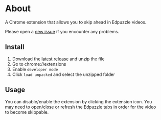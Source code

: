 # About
A Chrome extension that allows you to skip ahead in Edpuzzle videos.

Please open a [new issue](https://github.com/maxwellmlin/edpuzzle-skip/issues) if you encounter any problems.

## Install
1. Download the [latest release](https://github.com/maxwellmlin/edpuzzle-skip/zipball/github-pages) and unzip the file
2. Go to chrome://extensions
3. Enable `developer mode`
4. Click `load unpacked` and select the unzipped folder

## Usage
You can disable/enable the extension by clicking the extension icon. You may need to open/close or refresh the Edpuzzle tabs in order for the video to become skippable.
